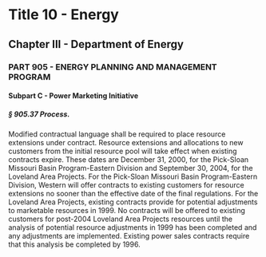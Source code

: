 
# Title 10 - Energy
## Chapter III - Department of Energy
### PART 905 - ENERGY PLANNING AND MANAGEMENT PROGRAM
#### Subpart C - Power Marketing Initiative
##### § 905.37 Process.

Modified contractual language shall be required to place resource extensions under contract. Resource extensions and allocations to new customers from the initial resource pool will take effect when existing contracts expire. These dates are December 31, 2000, for the Pick-Sloan Missouri Basin Program-Eastern Division and September 30, 2004, for the Loveland Area Projects. For the Pick-Sloan Missouri Basin Program-Eastern Division, Western will offer contracts to existing customers for resource extensions no sooner than the effective date of the final regulations. For the Loveland Area Projects, existing contracts provide for potential adjustments to marketable resources in 1999. No contracts will be offered to existing customers for post-2004 Loveland Area Projects resources until the analysis of potential resource adjustments in 1999 has been completed and any adjustments are implemented. Existing power sales contracts require that this analysis be completed by 1996.
